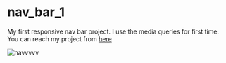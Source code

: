 # nav_bar_1

My first responsive nav bar project. I use the media queries for first time. You can reach my project from [here](https://esadakman.github.io/nav_bar_1/)

![navvvvv](https://user-images.githubusercontent.com/98649983/169036338-cef350e4-3ffb-4c54-b548-4ebf328dc20a.gif)
